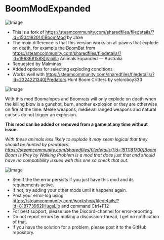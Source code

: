 # BoomModExpanded

![Image](https://i.imgur.com/buuPQel.png)

- This is a fork of https://steamcommunity.com/sharedfiles/filedetails/?id=1504182014]BoomMod by Jaxe
- The main difference is that this version works on all pawns that explode on death, for example the BoomBat from https://steamcommunity.com/sharedfiles/filedetails/?id=1963681588]Vanilla Animals Expanded — Australia
- Requested by Malminas
- Added options for selecting exploding conditions
- Works well with https://steamcommunity.com/sharedfiles/filedetails/?id=2324221340]Predators Hunt Boom Critters by velcroboy333

![Image](https://i.imgur.com/Z4GOv8H.png)

With this mod Boomalopes and Boomrats will only explode on death when the killing blow is a gunshot, burn, another explosion or they are otherwise on fire at the time. Melee weapons, medieval ranged weapons and natural causes do not trigger an explosion.


**This mod can be added or removed from a game at any time without issue.**

*With these animals less likely to explode it may seem logical that they should be hunted by predators. https://steamcommunity.com/sharedfiles/filedetails/?id=1511181700]Boom Boom Is Prey by Walking Problem is a mod that does just that and should have no compatibility issues with this one so check that out.*

![Image](https://i.imgur.com/PwoNOj4.png)



-  See if the the error persists if you just have this mod and its requirements active.
-  If not, try adding your other mods until it happens again.
-  Post your error-log using https://steamcommunity.com/workshop/filedetails/?id=818773962]HugsLib and command Ctrl+F12
-  For best support, please use the Discord-channel for error-reporting.
-  Do not report errors by making a discussion-thread, I get no notification of that.
-  If you have the solution for a problem, please post it to the GitHub repository.




